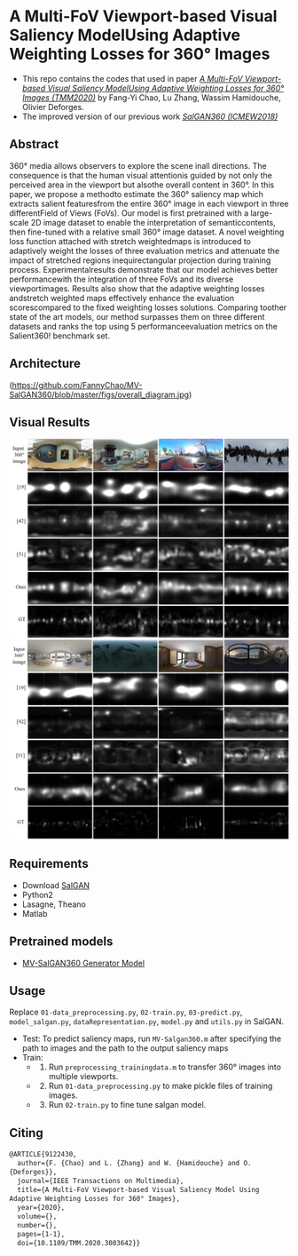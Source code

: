 # A Multi-FoV Viewport-based Visual Saliency ModelUsing Adaptive Weighting Losses for 360° Images
- This repo contains the codes that used in paper [*A Multi-FoV Viewport-based Visual Saliency ModelUsing Adaptive Weighting Losses for 360° Images (TMM2020)*](https://hal.archives-ouvertes.fr/hal-02881994) by Fang-Yi Chao, Lu Zhang, Wassim Hamidouche, Olivier Deforges.
- The improved version of our previous work [*SalGAN360 (ICMEW2018)*](https://github.com/FannyChao/SalGAN360)

## Abstract
360° media allows observers to explore the scene inall directions. The consequence is that the human visual attentionis guided by not only the perceived area in the viewport but alsothe overall content in 360°. In this paper, we propose a methodto estimate the 360° saliency map which extracts salient featuresfrom the entire 360° image in each viewport in three differentField of Views (FoVs). Our model is first pretrained with a large-scale 2D image dataset to enable the interpretation of semanticcontents, then fine-tuned with a relative small 360° image dataset. A novel weighting loss function attached with stretch weightedmaps is introduced to adaptively weight the losses of three evaluation metrics and attenuate the impact of stretched regions inequirectangular projection during training process. Experimentalresults demonstrate that our model achieves better performancewith the integration of three FoVs and its diverse viewportimages. Results also show that the adaptive weighting losses andstretch weighted maps effectively enhance the evaluation scorescompared to the fixed weighting losses solutions. Comparing  toother state of the art models, our method surpasses them on three different datasets and ranks the top using 5 performanceevaluation metrics on the Salient360! benchmark set.

## Architecture
(https://github.com/FannyChao/MV-SalGAN360/blob/master/figs/overall_diagram.jpg)


## Visual Results
![qualitative results on Salient360! 2017 dataset](https://github.com/FannyChao/MV-SalGAN360/blob/master/figs/salient17_compare_gray.jpg)
![qualitative results on Saliency in VR dataset](https://github.com/FannyChao/MV-SalGAN360/blob/master/figs/stanford_compare_gray.jpg)


## Requirements
- Download [SalGAN](https://github.com/imatge-upc/saliency-salgan-2017)
- Python2
- Lasagne, Theano
- Matlab

## Pretrained models
- [MV-SalGAN360 Generator Model](https://drive.google.com/drive/folders/19ib-aC5adN7lx74YQnTtPORltInq0kPA?usp=sharing)


## Usage
Replace ```01-data_preprocessing.py```, ```02-train.py```, ```03-predict.py```, ```model_salgan.py```, ```dataRepresentation.py```, ```model.py``` and ``` utils.py ``` in SalGAN. 
- Test: To predict saliency maps, run ```MV-Salgan360.m``` after specifying the path to images and the path to the output saliency maps
- Train: 
   - 1. Run ```preprocessing_trainingdata.m``` to transfer 360° images into multiple viewports.
   - 2. Run ```01-data_preprocessing.py``` to make pickle files of training images.
   - 3. Run ```02-train.py``` to fine tune salgan model.

## Citing
```
@ARTICLE{9122430,
  author={F. {Chao} and L. {Zhang} and W. {Hamidouche} and O. {Deforges}},
  journal={IEEE Transactions on Multimedia}, 
  title={A Multi-FoV Viewport-based Visual Saliency Model Using Adaptive Weighting Losses for 360° Images}, 
  year={2020},
  volume={},
  number={},
  pages={1-1},
  doi={10.1109/TMM.2020.3003642}}

```
